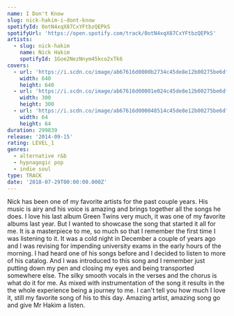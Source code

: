 ```yaml
---
name: I Don't Know
slug: nick-hakim-i-dont-know
spotifyId: 0otN4xqX87CxYFtbzQEPkS
spotifyUrl: 'https://open.spotify.com/track/0otN4xqX87CxYFtbzQEPkS'
artists:
  - slug: nick-hakim
    name: Nick Hakim
    spotifyId: 1Goe2NezNnym45kco2xTk6
covers:
  - url: 'https://i.scdn.co/image/ab67616d0000b2734c45de8e12b00275be6df2c8'
    width: 640
    height: 640
  - url: 'https://i.scdn.co/image/ab67616d00001e024c45de8e12b00275be6df2c8'
    width: 300
    height: 300
  - url: 'https://i.scdn.co/image/ab67616d000048514c45de8e12b00275be6df2c8'
    width: 64
    height: 64
duration: 299839
release: '2014-09-15'
rating: LEVEL_1
genres:
  - alternative r&b
  - hypnagogic pop
  - indie soul
type: TRACK
date: '2018-07-29T00:00:00.000Z'
---
```

Nick has been one of my favorite artists for the past couple years. His music is airy and
his voice is amazing and brings together all the songs he does. I love his last album Green
Twins very much, it was one of my favorite albums last year. But I wanted to showcase the
song that started it all for me. It is a masterpiece to me, so much so that I remember the
first time I was listening to it. It was a cold night in December a couple of years ago and
I was revising for impending university exams in the early hours of the morning. I had heard
one of his songs before and I decided to listen to more of his catalog. And I was introduced
to this song and I remember just putting down my pen and closing my eyes and being transported
somewhere else. The silky smooth vocals in the verses and the chorus is what do it for me.
As mixed with instrumentation of the song it results in the the whole experience being a journey
to me. I can't tell you how much I love it, still my favorite song of his to this day. Amazing
artist, amazing song go and give Mr Hakim a listen.

